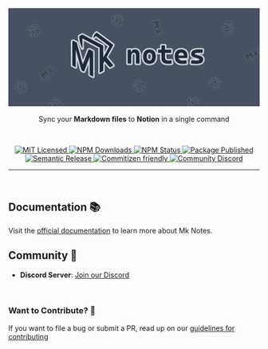 <img src="./assets/mk-notes-banner.png" width="800"/>

<p align="center">
Sync your <b>Markdown files</b> to <b>Notion</b> in a single command
</p>

<br />

<p align="center">
    <a href="https://github.com/Myastr0/mk-notes/blob/master/LICENSE">
      <img alt="MIT Licensed" src="https://img.shields.io/npm/l/@nrwl/workspace.svg?style=flat" />
    </a>
    <a href="https://img.shields.io/npm/dm/%40mk-notes%2Fcli">
        <img alt="NPM Downloads" src="https://img.shields.io/npm/dm/%40mk-notes%2Fcli">
    </a>
    <a href="https://www.npmjs.com/package/mknotes">
      <img alt="NPM Status" src="https://img.shields.io/npm/v/%40mk-notes%2Fcli?style=flat" />
    </a>
    <a href="https://github.com/Myastr0/mk-notes/actions/workflows/deploy-package.yml">
      <img alt="Package Published" src="https://github.com/Myastr0/mk-notes/actions/workflows/deploy-package.yml/badge.svg?event=release" />
    </a>
    <a href="">
      <img alt="Semantic Release" src="https://img.shields.io/badge/%20%20%F0%9F%93%A6%F0%9F%9A%80-semantic--release-e10079.svg?style=flat" />
    </a>
    <a href="https://commitizen.github.io/cz-cli/">
      <img alt="Commitizen friendly" src="https://img.shields.io/badge/commitizen-friendly-brightgreen.svg">
    </a>
    <a href="https://discord.gg/AuVGNnyMfQ">
      <img alt="Community Discord" src="https://img.shields.io/discord/1336688241583325224?label=Community%20Discord&labelColor=404eee">
    </a>
</p>

<hr />

<br />

## Documentation 📚

Visit the [official documentation](https://docs.mk-notes.io) to learn more about Mk Notes.

## Community 📣

- **Discord Server**: [Join our Discord](https://discord.gg/AuVGNnyMfQ)

<br />

### Want to Contribute? 💪

If you want to file a bug or submit a PR, read up on
our [guidelines for contributing](https://github.com/Myastr0/mk-notes/blob/master/CONTRIBUTING.md)
